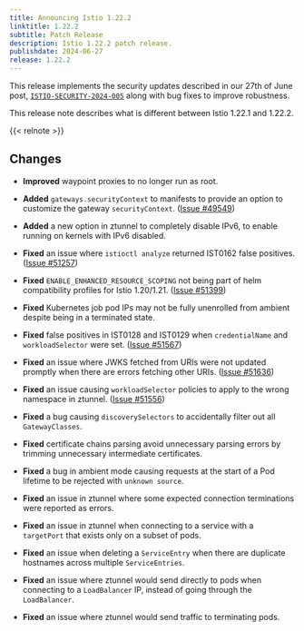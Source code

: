 ```yaml
---
title: Announcing Istio 1.22.2
linktitle: 1.22.2
subtitle: Patch Release
description: Istio 1.22.2 patch release.
publishdate: 2024-06-27
release: 1.22.2
---
```


This release implements the security updates described in our 27th of June post, [`ISTIO-SECURITY-2024-005`](/pt-br/news/security/istio-security-2024-005) along with bug fixes to improve robustness.

This release note describes what is different between Istio 1.22.1 and 1.22.2.

{{< relnote >}}

## Changes

- **Improved** waypoint proxies to no longer run as root.

- **Added** `gateways.securityContext` to manifests to provide an option to customize the gateway `securityContext`.
  ([Issue #49549](https://github.com/istio/istio/issues/49549))

- **Added** a new option in ztunnel to completely disable IPv6, to enable running on kernels with IPv6 disabled.

- **Fixed** an issue where `istioctl analyze` returned IST0162 false positives.
  ([Issue #51257](https://github.com/istio/istio/issues/51257))

- **Fixed** `ENABLE_ENHANCED_RESOURCE_SCOPING` not being part of helm compatibility profiles for Istio 1.20/1.21.
  ([Issue #51399](https://github.com/istio/istio/issues/51399))

- **Fixed** Kubernetes job pod IPs may not be fully unenrolled from ambient despite being in a terminated state.

- **Fixed** false positives in IST0128 and IST0129 when `credentialName` and `workloadSelector` were set.
  ([Issue #51567](https://github.com/istio/istio/issues/51567))

- **Fixed** an issue where JWKS fetched from URIs were not updated promptly when there are errors fetching other URIs.
  ([Issue #51636](https://github.com/istio/istio/issues/51636))

- **Fixed** an issue causing `workloadSelector` policies to apply to the wrong namespace in ztunnel.
  ([Issue #51556](https://github.com/istio/istio/issues/51556))

- **Fixed** a bug causing `discoverySelectors` to accidentally filter out all `GatewayClasses`.

- **Fixed** certificate chains parsing avoid unnecessary parsing errors by trimming unnecessary intermediate certificates.

- **Fixed** a bug in ambient mode causing requests at the start of a Pod lifetime to be rejected with `unknown source`.

- **Fixed** an issue in ztunnel where some expected connection terminations were reported as errors.

- **Fixed** an issue in ztunnel when connecting to a service with a `targetPort` that exists only on a subset of pods.

- **Fixed** an issue when deleting a `ServiceEntry` when there are duplicate hostnames across multiple `ServiceEntries`.

- **Fixed** an issue where ztunnel would send directly to pods when connecting to a `LoadBalancer` IP, instead of going through the `LoadBalancer`.

- **Fixed** an issue where ztunnel would send traffic to terminating pods.
